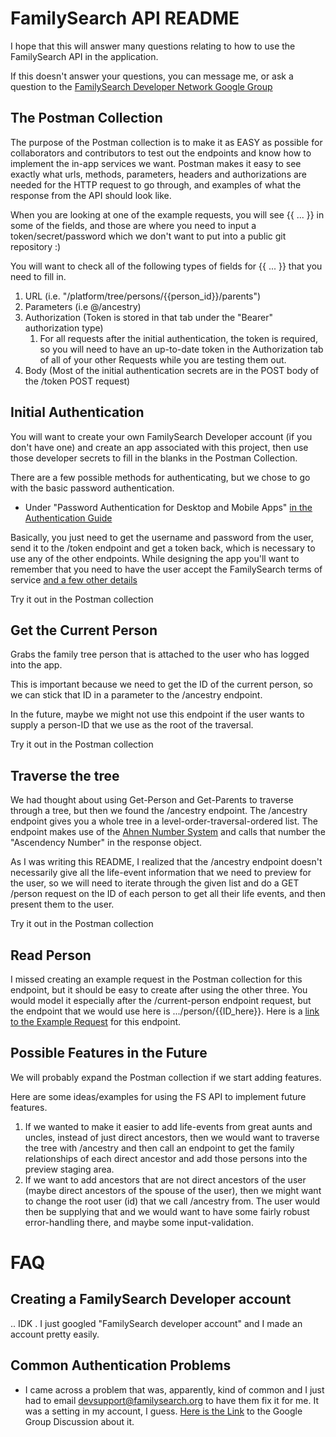 # FamilySearch API README 

I hope that this will answer many questions relating to how to use the FamilySearch API in the application.

If this doesn't answer your questions, you can message me, or ask a question to the [FamilySearch Developer Network Google Group](https://groups.google.com/a/ldsmail.net/forum/#!forum/fsdn)

## The Postman Collection

The purpose of the Postman collection is to make it as EASY as possible for collaborators and contributors to test out the endpoints and know how to implement the in-app services we want. Postman makes it easy to see exactly what urls, methods, parameters, headers and authorizations are needed for the HTTP request to go through, and examples of what the response from the API should look like.

When you are looking at one of the example requests, you will see {{ ... }} in some of the fields, and those are where you need to input a token/secret/password which we don't want to put into a public git repository :) 

You will want to check all of the following types of fields for {{ ... }} that you need to fill in.
1. URL  (i.e. "/platform/tree/persons/{{person_id}}/parents")
1. Parameters (i.e @/ancestry)
1. Authorization (Token is stored in that tab under the "Bearer" authorization type)
    1. For all requests after the initial authentication, the token is required, so you will need to have an up-to-date token in the Authorization tab of all of your other Requests while you are testing them out. 
1. Body (Most of the initial authentication secrets are in the POST body of the /token POST request)


## Initial Authentication

You will want to create your own FamilySearch Developer account (if you don't have one) and create an app associated with this project, then use those developer secrets to fill in the blanks in the Postman Collection. 

There are a few possible methods for authenticating, but we chose to go with the basic password authentication. 
- Under "Password Authentication for Desktop and Mobile Apps" [in the Authentication Guide](https://www.familysearch.org/developers/docs/guides/authentication)

Basically, you just need to get the username and password from the user, send it to the /token endpoint and get a token back, which is necessary to use any of the other endpoints. While designing the app you'll want to remember that you need to have the user accept the FamilySearch terms of service [and a few other details](https://www.familysearch.org/developers/docs/certification/authentication#how2-AT01-authentication-native)

Try it out in the Postman collection

## Get the Current Person

Grabs the family tree person that is attached to the user who has logged into the app. 

This is important because we need to get the ID of the current person, so we can stick that ID in a parameter to the /ancestry endpoint. 

In the future, maybe we might not use this endpoint if the user wants to supply a person-ID that we use as the root of the traversal.

Try it out in the Postman collection

## Traverse the tree

We had thought about using Get-Person and Get-Parents to traverse through a tree, but then we found the /ancestry endpoint. The /ancestry endpoint gives you a whole tree in a level-order-traversal-ordered list. The endpoint makes use of the [Ahnen Number System](https://en.wikipedia.org/wiki/Ahnentafel) and calls that number the "Ascendency Number" in the response object.

As I was writing this README, I realized that the /ancestry endpoint doesn't necessarily give all the life-event information that we need to preview for the user, so we will need to iterate through the given list and do a GET /person request on the ID of each person to get all their life events, and then present them to the user.

Try it out in the Postman collection

## Read Person

I missed creating an example request in the Postman collection for this endpoint, but it should be easy to create after using the other three. You would model it especially after the /current-person endpoint request, but the endpoint that we would use here is .../person/{{ID_here}}. Here is a [link to the Example Request](https://www.familysearch.org/developers/docs/api/tree/Read_Person_usecase) for this endpoint. 

## Possible Features in the Future

We will probably expand the Postman collection if we start adding features. 

Here are some ideas/examples for using the FS API to implement future features.

1. If we wanted to make it easier to add life-events from great aunts and uncles, instead of just direct ancestors, then we would want to traverse the tree with /ancestry and then call an endpoint to get the family relationships of each direct ancestor and add those persons into the preview staging area. 
1. If we want to add ancestors that are not direct ancestors of the user (maybe direct ancestors of the spouse of the user), then we might want to change the root user (id) that we call /ancestry from. The user would then be supplying that and we would want to have some fairly robust error-handling there, and maybe some input-validation.

# FAQ

## Creating a FamilySearch Developer account
.. IDK . I just googled "FamilySearch developer account" and I made an account pretty easily.

## Common Authentication Problems
- I came across a problem that was, apparently, kind of common and I just had to email devsupport@familysearch.org to have them fix it for me. It was a setting in my account, I guess. [Here is the Link](https://groups.google.com/a/ldsmail.net/forum/#!topic/fsdn/RQnZh8RopCk) to the Google Group Discussion about it. 

